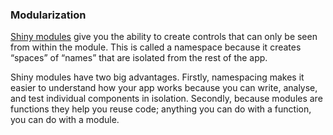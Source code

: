 ### Modularization

[Shiny modules](https://mastering-shiny.org/scaling-modules.html) give you the ability to create controls that can only be seen from within the module. This is called a namespace because it creates “spaces” of “names” that are isolated from the rest of the app.

Shiny modules have two big advantages. Firstly, namespacing makes it easier to understand how your app works because you can write, analyse, and test individual components in isolation. Secondly, because modules are functions they help you reuse code; anything you can do with a function, you can do with a module.